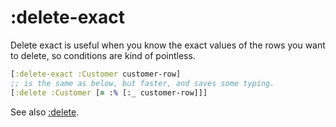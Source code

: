# :delete-exact

Delete exact is useful when you know the exact values of the rows you want to delete, so conditions are kind of pointless.

```clojure 
[:delete-exact :Customer customer-row] 
;; is the same as below, but faster, and saves some typing.
[:delete :Customer [= :% [:_ customer-row]]] 
```

See also [:delete](delete.md).